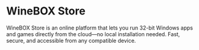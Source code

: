 # WineBOX Store
WineBOX Store is an online platform that lets you run 32-bit Windows apps and games directly from the cloud—no local installation needed. Fast, secure, and accessible from any compatible device.

